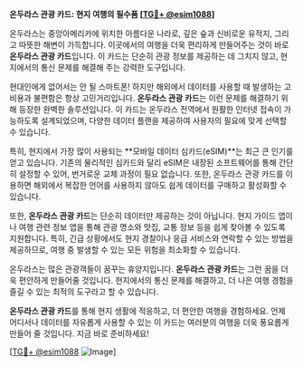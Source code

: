 **온두라스 관광 카드: 현지 여행의 필수품 [[TG💪+ @esim1088](https://t.me/s/esim1088)]**

온두라스는 중앙아메리카에 위치한 아름다운 나라로, 깊은 숲과 신비로운 유적지, 그리고 따뜻한 해변이 가득합니다. 이곳에서의 여행을 더욱 편리하게 만들어주는 것이 바로 **온두라스 관광 카드**입니다. 이 카드는 단순히 관광 정보를 제공하는 데 그치지 않고, 현지에서의 통신 문제를 해결해 주는 강력한 도구입니다.

현대인에게 없어서는 안 될 스마트폰! 하지만 해외에서 데이터를 사용할 때 발생하는 고비용과 불편함은 항상 고민거리입니다. **온두라스 관광 카드**는 이런 문제를 해결하기 위해 등장한 완벽한 솔루션입니다. 이 카드는 온두라스 전역에서 원활한 인터넷 접속이 가능하도록 설계되었으며, 다양한 데이터 플랜을 제공하여 사용자의 필요에 맞게 선택할 수 있습니다.

특히, 현지에서 가장 많이 사용되는 **모바일 데이터 심카드(eSIM)**는 최근 큰 인기를 얻고 있습니다. 기존의 물리적인 심카드와 달리 eSIM은 내장된 소프트웨어를 통해 간단히 설정할 수 있어, 번거로운 교체 과정이 필요 없습니다. 또한, 온두라스 관광 카드를 이용하면 해외에서 복잡한 언어를 사용하지 않아도 쉽게 데이터를 구매하고 활성화할 수 있습니다.

또한, **온두라스 관광 카드**는 단순히 데이터만 제공하는 것이 아닙니다. 현지 가이드 앱이나 여행 관련 정보 앱을 통해 관광 명소와 맛집, 교통 정보 등을 쉽게 찾아볼 수 있도록 지원합니다. 특히, 긴급 상황에서도 현지 경찰이나 응급 서비스와 연락할 수 있는 방법을 제공하므로, 여행 중 발생할 수 있는 모든 위험을 최소화할 수 있습니다.

온두라스는 많은 관광객들이 꿈꾸는 휴양지입니다. **온두라스 관광 카드**는 그런 꿈을 더욱 편안하게 만들어줄 것입니다. 현지에서의 통신 문제를 해결하고, 더 나은 여행 경험을 즐길 수 있는 최적의 도구라고 할 수 있습니다.

**온두라스 관광 카드**를 통해 현지 생활에 적응하고, 더 편안한 여행을 경험하세요. 언제 어디서나 데이터를 자유롭게 사용할 수 있는 이 카드는 여러분의 여행을 더욱 풍요롭게 만들어 줄 것입니다. 지금 바로 준비하세요! 

[[TG💪+ @esim1088](https://t.me/s/esim1088) ![Image](https://i.postimg.cc/Y0z9fWf4/image.png)]
